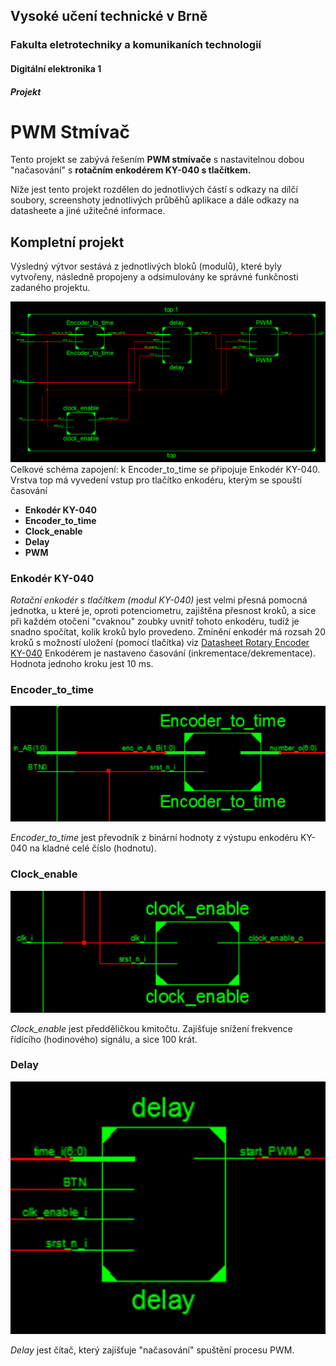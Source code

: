 ## Vysoké učení technické v Brně
### Fakulta eletrotechniky a komunikaních technologií
#### Digitální elektronika 1
##### Projekt
PWM Stmívač
======



Tento projekt se zabývá řešením **PWM stmívače** s nastavitelnou dobou "načasování" s **rotačním enkodérem KY-040 s tlačítkem.**


Níže jest tento projekt rozdělen do jednotlivých částí s odkazy na dílčí soubory, screenshoty jednotlivých průběhů aplikace a dále odkazy na datasheete a jiné užitečné informace.



 ##      **Kompletní projekt**
 
 Výsledný výtvor sestává z jednotlivých bloků (modulů), které byly vytvořeny, následně propojeny a odsimulovány ke správné funkčnosti zadaného projektu.
 
 
 ![PWM stmívač s nastavitelnou dobou "načasování s rotačním enkodérem KY-040 s tlačítkem](celkove_schema.png)
     Celkové schéma zapojení: k Encoder_to_time se připojuje Enkodér KY-040. Vrstva top má vyvedení vstup pro tlačítko enkodéru, kterým se spouští časování
 
 
 - **Enkodér KY-040**
 - **Encoder_to_time**
 - **Clock_enable**
 - **Delay**
 - **PWM**
 
 

### Enkodér KY-040
*Rotační enkodér s tlačítkem (modul KY-040)* jest velmi přesná pomocná jednotka, u které je, oproti potenciometru, zajištěna přesnost kroků, a sice při každém otočení "cvaknou" zoubky uvnitř tohoto enkodéru, tudíž je snadno spočítat, kolik kroků bylo provedeno. Zmínění enkodér má rozsah 20 kroků s možností uložení (pomocí tlačítka) viz [Datasheet Rotary Encoder KY-040](https://www.handsontec.com/dataspecs/module/Rotary%20Encoder.pdf) 
Enkodérem je nastaveno časování (inkrementace/dekrementace). Hodnota jednoho kroku jest 10 ms. 

### Encoder_to_time
![Encoder_to_time](Encoder_to_time.png)

*Encoder_to_time* jest převodník z binární hodnoty z výstupu enkodéru KY-040 na kladné celé číslo (hodnotu). 

### Clock_enable
![Clock_enable](Clock_enable.png)

*Clock_enable* jest předděličkou kmitočtu. Zajišťuje snížení frekvence řídícího (hodinového) signálu, a sice 100 krát.

### Delay
![Delay](Delay.png)

*Delay* jest čítač, který zajišťuje "načasování" spuštění procesu PWM.
